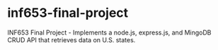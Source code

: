 # inf653-final-project
INF653 Final Project - Implements a node.js, express.js, and MingoDB CRUD API that retrieves data on U.S. states.
